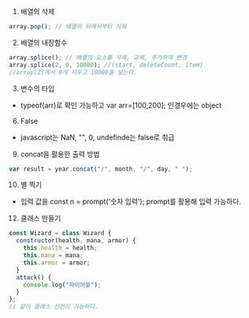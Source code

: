 1. 배열의 삭제

```javascript
array.pop(); // 배열의 뒤에서부터 삭제
```

2. 배열의 내장함수

```javascript
array.splice(); // 배열의 요소를 삭제, 교체, 추가하여 변경
array.splice(2, 0, 10000); //(start, deleteCount, item)
//array[2]에서 0개 지우고 10000을 넣는다.
```

3. 변수의 타입

- typeof(arr)로 확인 가능하고 var arr=[100,200]; 인경우에는 object

6. False

- javascript는 NaN, "", 0, undefinde는 false로 취급

9. concat을 활용한 출력 방법

```javascript
var result = year.concat("/", month, "/", day, " ");
```

10. 별 찍기

- 입력 값을 const n = prompt('숫자 입력'); prompt를 활용해 입력 가능하다.

12. 클래스 만들기

```javascript
const Wizard = class Wizard {
  constructor(health, mana, armor) {
    this.health = health;
    this.mana = mana;
    this.armor = armor;
  }
  attack() {
    console.log("파이어볼");
  }
};
// 같이 클래스 선언이 가능하다.
```
